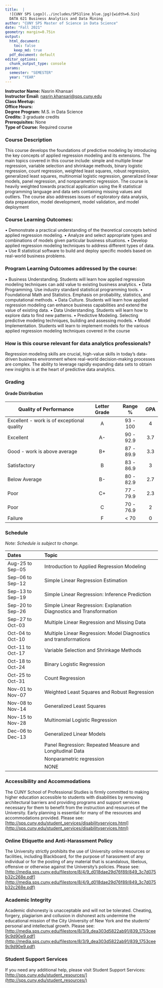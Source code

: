 ```yaml
---
title:  |
  ![CUNY SPS Logo](../includes/SPS1line_blue.jpg){width=6.5in}  
  DATA 621 Business Analytics and Data Mining
author: "CUNY SPS Master of Science in Data Science"
date: "Fall 2021"
geometry: margin=0.75in
output:
  html_document:
    toc: false
    keep_md: true
  pdf_document: default
editor_options: 
  chunk_output_type: console
params:
  semester: "SEMESTER"
  year: "YEAR"
---
```




**Instructor Name:**  Nasrin Khansari  
**Instructor Email:**  nasrin.khansari@sps.cuny.edu  
**Class Meetup:**   
**Office Hours:**   
**Degree Program:** M.S. in Data Science  
**Credits:** 3 graduate credits  
**Prerequisites:** None  
**Type of Course:** Required course  


### Course Description

This course develops the foundations of predictive modeling by introducing the key concepts of applied regression modeling and its extensions. The main topics covered in this course include: simple and multiple linear regression, variable selection and shrinkage methods, binary logistic regression, count regression, weighted least squares, robust regression, generalized least squares, multinomial logistic regression, generalized linear models, panel regression, and nonparametric regression. The course is heavily weighted towards practical application using the R statistical programming language and data sets containing missing values and outliers. The course also addresses issues of exploratory data analysis, data preparation, model development, model validation, and model deployment


### Course Learning Outcomes:

•	Demonstrate a practical understanding of the theoretical concepts behind applied regression modeling.
•	Analyze and select appropriate types and combinations of models given particular business situations.
•	Develop applied regression modeling techniques to address different types of data.
•	Use R statistical software to build and deploy specific models based on real-world business problems.


### Program Learning Outcomes addressed by the course:

•	Business Understanding. Students will learn how applied regression modeling techniques can add value to existing business analytics.
•	Data Programming. Use industry standard statistical programming tools.
•	Foundational Math and Statistics. Emphasis on probability, statistics, and computational methods.
•	Data Culture. Students will learn how applied regression modeling can enhance business capabilities and extend the value of existing data.
•	Data Understanding. Students will learn how to explore data to find new patterns.
•	Predictive Modeling. Selecting predictive modeling techniques, building and assessing models.
•	Model Implementation. Students will learn to implement models for the various applied regression modeling techniques covered in the course


### How is this course relevant for data analytics professionals?

Regression modeling skills are crucial, high-value skills in today’s data-driven business environment where real-world decision-making processes are complex. The ability to leverage rapidly expanding data sets to obtain new insights is at the heart of predictive data analytics. 

### Grading




#### Grade Distribution

Quality of Performance                     | Letter Grade | Range %   | GPA  |
-------------------------------------------|:------------:|:---------:|:----:|
Excellent - work is of exceptional quality |      A       | 93 - 100  |  4   |
Excellent                                  |      A-      | 90 - 92.9 | 3.7  |
Good - work is above average               |      B+      | 87 - 89.9 | 3.3  |
Satisfactory                               |      B       | 83 - 86.9 |  3   |
Below Average                              |      B-      | 80 - 82.9 | 2.7  |
Poor                                       |      C+      | 77 - 79.9 | 2.3  |
Poor                                       |      C       | 70 - 76.9 |  2   |
Failure                                    |      F       |   < 70    |  0   |

### Schedule

*Note: Schedule is subject to change.*

<table class="table table-striped table-hover" style="margin-left: auto; margin-right: auto;">
 <thead>
  <tr>
   <th style="text-align:left;"> Dates </th>
   <th style="text-align:left;"> Topic </th>
  </tr>
 </thead>
<tbody>
  <tr>
   <td style="text-align:left;"> Aug-25 to Sep-05 </td>
   <td style="text-align:left;"> Introduction to Applied Regression Modeling </td>
  </tr>
  <tr>
   <td style="text-align:left;"> Sep-06 to Sep-12 </td>
   <td style="text-align:left;"> Simple Linear Regression Estimation </td>
  </tr>
  <tr>
   <td style="text-align:left;"> Sep-13 to Sep-19 </td>
   <td style="text-align:left;"> Simple Linear Regression: Inference Prediction </td>
  </tr>
  <tr>
   <td style="text-align:left;"> Sep-20 to Sep-26 </td>
   <td style="text-align:left;"> Simple Linear Regression: Explanation Diagnostics and Transformation </td>
  </tr>
  <tr>
   <td style="text-align:left;"> Sep-27 to Oct-03 </td>
   <td style="text-align:left;"> Multiple Linear Regression and Missing Data </td>
  </tr>
  <tr>
   <td style="text-align:left;"> Oct-04 to Oct-10 </td>
   <td style="text-align:left;"> Multiple Linear Regression: Model Diagnostics and transformations </td>
  </tr>
  <tr>
   <td style="text-align:left;"> Oct-11 to Oct-17 </td>
   <td style="text-align:left;"> Variable Selection and Shrinkage Methods </td>
  </tr>
  <tr>
   <td style="text-align:left;"> Oct-18 to Oct-24 </td>
   <td style="text-align:left;"> Binary Logistic Regression </td>
  </tr>
  <tr>
   <td style="text-align:left;"> Oct-25 to Oct-31 </td>
   <td style="text-align:left;"> Count Regression </td>
  </tr>
  <tr>
   <td style="text-align:left;"> Nov-01 to Nov-07 </td>
   <td style="text-align:left;"> Weighted Least Squares and Robust Regression </td>
  </tr>
  <tr>
   <td style="text-align:left;"> Nov-08 to Nov-14 </td>
   <td style="text-align:left;"> Generalized Least Squares </td>
  </tr>
  <tr>
   <td style="text-align:left;"> Nov-15 to Nov-28 </td>
   <td style="text-align:left;"> Multinomial Logistic Regression </td>
  </tr>
  <tr>
   <td style="text-align:left;"> Dec-06 to Dec-13 </td>
   <td style="text-align:left;"> Generalized Linear Models </td>
  </tr>
  <tr>
   <td style="text-align:left;">  </td>
   <td style="text-align:left;"> Panel Regression: Repeated Measure and Longitudinal Data </td>
  </tr>
  <tr>
   <td style="text-align:left;">  </td>
   <td style="text-align:left;"> Nonparametric regression </td>
  </tr>
  <tr>
   <td style="text-align:left;">  </td>
   <td style="text-align:left;"> NONE </td>
  </tr>
</tbody>
</table>


### Accessibility and Accommodations

The CUNY School of Professional Studies is firmly committed to making higher education accessible to students with disabilities by removing architectural barriers and providing programs and support services necessary for them to benefit from the instruction and resources of the University. Early planning is essential for many of the resources and accommodations provided. Please see: [http://sps.cuny.edu/student_services/disabilityservices.html](http://sps.cuny.edu/student_services/disabilityservices.html)


### Online Etiquette and Anti-Harassment Policy

The University strictly prohibits the use of University online resources or facilities, including Blackboard, for the purpose of harassment of any individual or for the posting of any material that is scandalous, libelous, offensive or otherwise against the University’s policies.  Please see: [http://media.sps.cuny.edu/filestore/8/4/9_d018dae29d76f89/849_3c7d075b32c268e.pdf](http://media.sps.cuny.edu/filestore/8/4/9_d018dae29d76f89/849_3c7d075b32c268e.pdf)


### Academic Integrity

Academic dishonesty is unacceptable and will not be tolerated. Cheating, forgery, plagiarism and collusion in dishonest acts undermine the educational mission of the City University of New York and the students' personal and intellectual growth. Please see: [http://media.sps.cuny.edu/filestore/8/3/9_dea303d5822ab91/839_1753cee9c9d90e9.pdf](http://media.sps.cuny.edu/filestore/8/3/9_dea303d5822ab91/839_1753cee9c9d90e9.pdf)


### Student Support Services

If you need any additional help, please visit Student Support Services:
[http://sps.cuny.edu/student_resources/](http://sps.cuny.edu/student_resources/)

